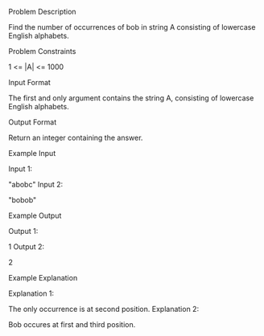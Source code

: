 Problem Description

Find the number of occurrences of bob in string A consisting of lowercase English alphabets.



Problem Constraints

1 <= |A| <= 1000


Input Format

The first and only argument contains the string A, consisting of lowercase English alphabets.


Output Format

Return an integer containing the answer.


Example Input

Input 1:

  "abobc"
Input 2:

  "bobob"


Example Output

Output 1:

  1
Output 2:

  2


Example Explanation

Explanation 1:

  The only occurrence is at second position.
Explanation 2:

  Bob occures at first and third position.
